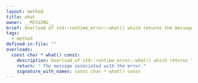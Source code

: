 ```yaml
---
layout: method
title: what
owner: __MISSING__
brief: Overload of std::runtime_error::what() which returns the message associated with the error.
tags:
  - method
defined-in-file: ""
overloads:
  const char * what() const:
    description: Overload of std::runtime_error::what() which returns the message associated with the error.
    return: " The message associated with the error."
    signature_with_names: const char * what() const
---
```

